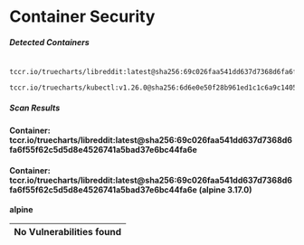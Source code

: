 # Container Security

##### Detected Containers

          tccr.io/truecharts/libreddit:latest@sha256:69c026faa541dd637d7368d6fa6f55f62c5d5d8e4526741a5bad37e6bc44fa6e
          tccr.io/truecharts/kubectl:v1.26.0@sha256:6d6e0e50f28b961ed1c1c6a9c140553238641591fbdc9ac7c1a348636f78c552

##### Scan Results

**Container: tccr.io/truecharts/libreddit:latest@sha256:69c026faa541dd637d7368d6fa6f55f62c5d5d8e4526741a5bad37e6bc44fa6e**

#### Container: tccr.io/truecharts/libreddit:latest@sha256:69c026faa541dd637d7368d6fa6f55f62c5d5d8e4526741a5bad37e6bc44fa6e (alpine 3.17.0)
    

**alpine**

      
| No Vulnerabilities found         |
|:---------------------------------|

      

